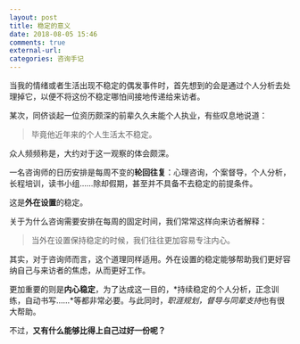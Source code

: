 ```yaml
---
layout: post
title: 稳定的意义
date: 2018-08-05 15:46
comments: true
external-url:
categories: 咨询手记
---
```


当我的情绪或者生活出现不稳定的偶发事件时，首先想到的会是通过个人分析去处理掉它，以便不将这份不稳定哪怕间接地传递给来访者。

某次，同侪谈起一位资历颇深的前辈久久未能个人执业，有些叹息地说道：

> 毕竟他近年来的个人生活太不稳定。

众人频频称是，大约对于这一观察的体会颇深。

一名咨询师的日历安排是每周不变的**轮回往复**：心理咨询，个案督导，个人分析，长程培训，读书小组……除却假期，甚至并不具备不去稳定的前提条件。

这是**外在设置**的稳定。

关于为什么咨询需要安排在每周的固定时间，我们常常这样向来访者解释：

> 当外在设置保持稳定的时候，我们往往更加容易专注内心。

其实，对于咨询师而言，这个道理同样适用。外在设置的稳定能够帮助我们更好容纳自己与来访者的焦虑，从而更好工作。

更加重要的则是**内心稳定**，为了达成这一目的，*持续稳定的个人分析，正念训练，自动书写……*等都非常必要。与此同时，*职涯规划，督导与同辈支持*也有很大帮助。

不过，**又有什么能够比得上自己过好一份呢？**
